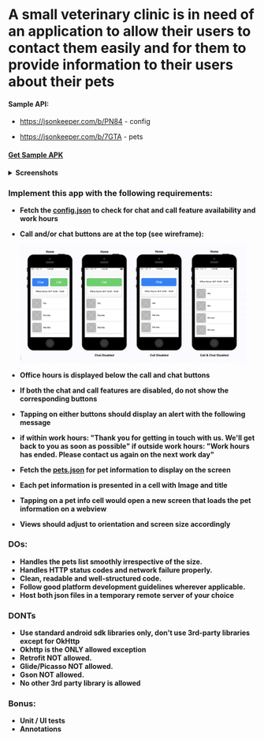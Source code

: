 # A small veterinary clinic is in need of an application to allow their users to contact them easily and for them to provide information to their users about their pets

#### Sample API:
- https://jsonkeeper.com/b/PN84 - config

- https://jsonkeeper.com/b/7GTA - pets

#### [Get Sample APK](./apk/vetclinic-debug.apk)

<p>
<details>
  <summary><b>Screenshots<b></summary>
    <pre>
      <img src="./README.md-images/1.jpg" height="300" width="150" /> <img src="./README.md-images/2.png" height="300" width="150" /> <img src="./README.md-images/3.png" height="300" width="150" /> <img src="./README.md-images/4.png" height="300" width="150" />
  </pre>
</details>
</p>

### Implement this app with the following requirements:
- Fetch the [config.json](/task/config.json) to check for chat and call feature availability and work hours
- Call and/or chat buttons are at the top (see wireframe):

    <div style='float: center'>
      <img style='width: 460px' src="./task/Design.png"/>
    </div>

- Office hours is displayed below the call and chat buttons
- If both the chat and call features are disabled, do not show the corresponding buttons
- Tapping on either buttons should display an alert with the following message
- if within work hours: __"Thank you for getting in touch with us. We'll get back to you as soon as possible"__
if outside work hours: __"Work hours has ended. Please contact us again on the next work day"__
- Fetch the [pets.json](/task/pets.json) for pet information to display on the screen
- Each pet information is presented in a cell with Image and title
- Tapping on a pet info cell would open a new screen that loads the pet information on a webview
- Views should adjust to orientation and screen size accordingly

### DOs:
- Handles the pets list smoothly irrespective of the size.
- Handles HTTP status codes and network failure properly.
- Clean, readable and well-structured code.
- Follow good platform development guidelines wherever applicable.
- Host both json files in a temporary remote server of your choice

### DONTs
- Use standard android sdk libraries only, don't use 3rd-party libraries except for OkHttp
- Okhttp is the __ONLY__ allowed exception
- Retrofit __NOT__ allowed.
- Glide/Picasso __NOT__ allowed.
- Gson __NOT__ allowed.
- __No__ other 3rd party library is allowed

### Bonus:
- Unit / UI tests
- Annotations